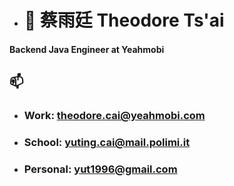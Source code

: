 - # 👋 蔡雨廷 Theodore Ts'ai

#### Backend Java Engineer at Yeahmobi

## 📫 
- ### Work: theodore.cai@yeahmobi.com 
- ### School: yuting.cai@mail.polimi.it
- ### Personal: yut1996@gmail.com
